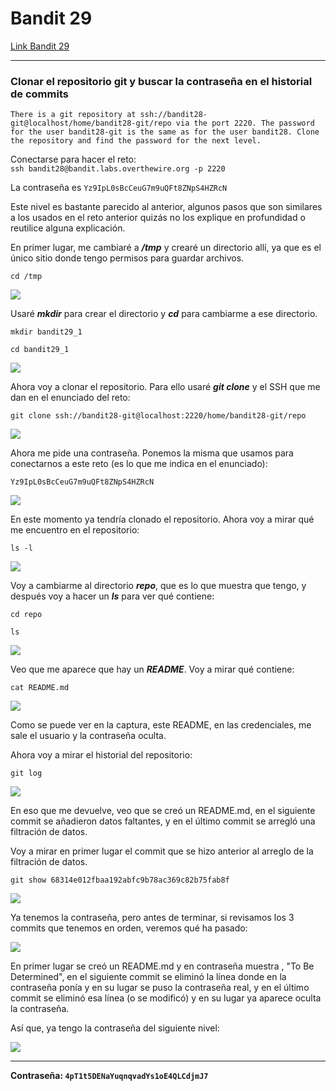 # Bandit 29

[Link Bandit 29](https://overthewire.org/wargames/bandit/bandit29.html)

---

### Clonar el repositorio git y buscar la contraseña en el historial de commits

```There is a git repository at ssh://bandit28-git@localhost/home/bandit28-git/repo via the port 2220. The password for the user bandit28-git is the same as for the user bandit28. Clone the repository and find the password for the next level.```

Conectarse para hacer el reto:  
```ssh bandit28@bandit.labs.overthewire.org -p 2220```

La contraseña es ```Yz9IpL0sBcCeuG7m9uQFt8ZNpS4HZRcN```

Este nivel es bastante parecido al anterior, algunos pasos que son similares a los usados en el reto anterior quizás no los explique en profundidad o reutilice alguna explicación.

En primer lugar, me cambiaré a ***/tmp*** y crearé un directorio allí, ya que es el único sitio donde tengo permisos para guardar archivos.

```cd /tmp```

![](images/Bandit29/2025-08-21-00-27-04.png)

Usaré ***mkdir*** para crear el directorio y ***cd*** para cambiarme a ese directorio.

```mkdir bandit29_1```

```cd bandit29_1```

![](images/Bandit29/2025-08-21-00-28-36.png)

Ahora voy a clonar el repositorio. Para ello usaré ***git clone*** y el SSH que me dan en el enunciado del reto:

```git clone ssh://bandit28-git@localhost:2220/home/bandit28-git/repo```

![](images/Bandit29/2025-08-21-00-30-56.png)

Ahora me pide una contraseña. Ponemos la misma que usamos para conectarnos a este reto (es lo que me indica en el enunciado):

```Yz9IpL0sBcCeuG7m9uQFt8ZNpS4HZRcN```

![](images/Bandit29/2025-08-21-00-32-51.png)

En este momento ya tendría clonado el repositorio. Ahora voy a mirar qué me encuentro en el repositorio:

```ls -l```

![](images/Bandit29/2025-08-21-00-34-15.png)

Voy a cambiarme al directorio ***repo***, que es lo que muestra que tengo, y después voy a hacer un ***ls*** para ver qué contiene:

```cd repo```

```ls```

![](images/Bandit29/2025-08-21-00-34-58.png)

Veo que me aparece que hay un ***README***. Voy a mirar qué contiene:

```cat README.md```

![](images/Bandit29/2025-08-21-00-37-19.png)

Como se puede ver en la captura, este README, en las credenciales, me sale el usuario y la contraseña oculta.

Ahora voy a mirar el historial del repositorio:

```git log```

![](images/Bandit29/2025-08-21-00-47-00.png)

En eso que me devuelve, veo que se creó un README.md, en el siguiente commit se añadieron datos faltantes, y en el último commit se arregló una filtración de datos.

Voy a mirar en primer lugar el commit que se hizo anterior al arreglo de la filtración de datos.

```git show 68314e012fbaa192abfc9b78ac369c82b75fab8f```

![](images/Bandit29/2025-08-21-00-52-18.png)

Ya tenemos la contraseña, pero antes de terminar, si revisamos los 3 commits que tenemos en orden, veremos qué ha pasado:

![](images/Bandit29/2025-08-21-00-58-29.png)

En primer lugar se creó un README.md y en contraseña muestra ***<TBD>***, "To Be Determined", en el siguiente commit se eliminó la línea donde en la contraseña ponía ***<TBD>*** y en su lugar se puso la contraseña real, y en el último commit se eliminó esa línea (o se modificó) y en su lugar ya aparece oculta la contraseña.

Así que, ya tengo la contraseña del siguiente nivel:

![](images/Bandit29/2025-08-21-01-06-07.png)

---

**Contraseña: ```4pT1t5DENaYuqnqvadYs1oE4QLCdjmJ7```**
